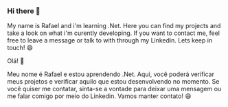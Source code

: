### Hi there 👋
My name is Rafael and i'm learning .Net. 
Here you can find my projects and take a look on what i'm curently developing.
If you want to contact me, feel free to leave a message or talk to with through my Linkedin.
Lets keep in touch! 😄

Olá! 👋

Meu nome é Rafael e estou aprendendo .Net.
Aqui, você poderá verificar meus projetos e verificar aquilo que estou desenvolvendo no momento.
Se você quiser me contatar, sinta-se a vontade para deixar uma mensagem ou me falar comigo por meio do Linkedin.
Vamos manter contato! 😄

<!--
**rafaelbarlima/rafaelbarlima** is a ✨ _special_ ✨ repository because its `README.md` (this file) appears on your GitHub profile.

Here are some ideas to get you started:

- 🔭 I’m currently working on ...
- 🌱 I’m currently learning ...
- 👯 I’m looking to collaborate on ...
- 🤔 I’m looking for help with ...
- 💬 Ask me about ...
- 📫 How to reach me: ...
- 😄 Pronouns: ...
- ⚡ Fun fact: ...
-->
